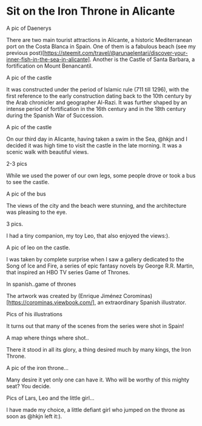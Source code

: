 # Sit on the Iron Throne in Alicante

A pic of Daenerys

There are two main tourist attractions in Alicante, a historic Mediterranean port on the Costa Blanca in Spain. One of them is a fabulous beach (see my previous post)[https://steemit.com/travel/@arunaelentari/discover-your-inner-fish-in-the-sea-in-alicante]. Another is the Castle of Santa Barbara, a fortification on Mount Benancantil. 

A pic of the castle

It was constructed under the period of Islamic rule (711 till 1296), with the first reference to the early construction dating back to the 10th century by the Arab chronicler and geographer Al-Razi. It was further shaped by an intense period of fortification in the 16th century and in the 18th century during the Spanish War of Succession. 

A pic of the castle

On our third day in Alicante, having taken a swim in the Sea, @hkjn and I decided it was high time to visit the castle in the late morning. It was a scenic walk with beautiful views.

2-3 pics

While we used the power of our own legs, some people drove or took a bus to see the castle. 

A pic of the bus

The views of the city and the beach were stunning, and the architecture was pleasing to the eye.

3 pics.

I had a tiny companion, my toy Leo, that also enjoyed the views:).

A pic of leo on the castle.

I was taken by complete surprise when I saw a gallery dedicated to the Song of Ice and Fire, a series of epic fantasy novels by George R.R. Martin, that inspired an HBO TV series Game of Thrones. 

In spanish..game of thrones

The artwork was created by (Enrique Jiménez Corominas)[https://corominas.viewbook.com/], an extraordinary Spanish illustrator.

Pics of his illustrations

It turns out that many of the scenes from the series were shot in Spain! 

A map where things where shot..

There it stood in all its glory, a thing desired much by many kings, the Iron Throne. 

A pic of the iron throne...

Many desire it yet only one can have it. Who will be worthy of this mighty seat? You decide. 

Pics of Lars, Leo and the little girl... 

I have made my choice, a little defiant girl who jumped on the throne as soon as @hkjn left it:). 






